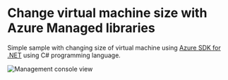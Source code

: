 # Change virtual machine size with Azure Managed libraries

Simple sample with changing size of virtual machine using [Azure SDK for .NET](https://github.com/Azure/azure-sdk-for-net) using C# programming language.

![Management console view](https://webeudatastorage.blob.core.windows.net/web/ht-vm-view.png)
